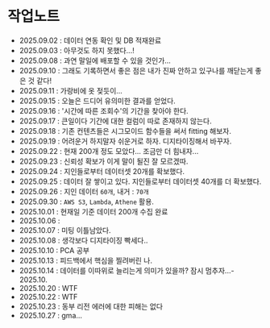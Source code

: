# 작업노트

- 2025.09.02 : 데이터 연동 확인 및 DB 적재완료
- 2025.09.03 : 아무것도 하지 못했다...!
- 2025.09.08 : 과연 말일에 배포할 수 있을 것인가...
- 2025.09.10 : 그래도 기록하면서 좋은 점은 내가 진짜 안하고 있구나를 깨닫는게 좋은 것 같다!
- 2025.09.11 : 가랑비에 옷 젖듯이...
- 2025.09.15 : 오늘은 드디어 유의미한 결과를 얻었다.
- 2025.09.16 : '시간에 따른 조회수'의 기간을 찾아야 한다.
- 2025.09.17 : 큰일이다 기간에 대한 컬럼이 따로 존재하지 않는다.
- 2025.09.18 : 기존 컨텐츠들은 시그모이드 함수들을 써서 fitting 해보자.
- 2025.09.19 : 어려운거 하지말자 쉬운거로 하자. 디지타이징해서 바꾸자.
- 2025.09.22 : 현재 200개 정도 모았다... 조금만 더 힘내자...
- 2025.09.23 : 신뢰성 확보가 이게 말이 될진 잘 모르겠따.
- 2025.09.24 : 지인들로부터 데이터셋 20개를 확보했다.
- 2025.09.25 : 데이터 잘 쌓이고 있다. 지인들로부터 데이터셋 40개를 더 확보했다.
- 2025.09.26 : 지인 데이터 `60개`, 내거 : `70개`
- 2025.09.30 : `AWS S3`, `Lambda`, `Athene` 활용.
- 2025.10.01 : 현재일 기준 데이터 200개 수집 완료
- 2025.10.06 : 
- 2025.10.07 : 미팅 이틀남았다.
- 2025.10.08 : 생각보다 디지타이징 빡세다..
- 2025.10.10 : PCA 공부
- 2025.10.13 : 피드백에서 핵심을 찔려버린 나.
- 2025.10.14 : 데이터를 이따위로 늘리는게 의미가 있을까? 잠시 멈추자...- 2025.10.
- 2025.10.20 : WTF
- 2025.10.22 : WTF
- 2025.10.23 : 동부 리전 에러에 대한 피해는 없다
- 2025.10.27 : gma...
